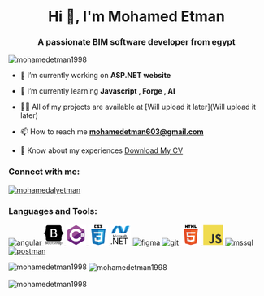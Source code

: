 <h1 align="center">Hi 👋, I'm Mohamed Etman</h1>
<h3 align="center">A passionate BIM software developer from egypt</h3>

<p align="left"> <img src="https://komarev.com/ghpvc/?username=mohamedetman1998&label=Profile%20views&color=0e75b6&style=flat" alt="mohamedetman1998" /> </p>

- 🔭 I’m currently working on **ASP.NET website**

- 🌱 I’m currently learning **Javascript , Forge , AI**

- 👨‍💻 All of my projects are available at [Will upload it later](Will upload it later)

- 📫 How to reach me **mohamedetman603@gmail.com**

- 📄 Know about my experiences [Download My CV](https://media.licdn.com/dms/document/media/D4D2DAQG7X8tdx6Fnfw/profile-treasury-document-pdf-analyzed/0/1694593551240?e=1695254400&v=beta&t=ILnU7aN3wDh_4tS-fRBVptMAZa0B7XvOGsDgOXm_Iqk)

<h3 align="left">Connect with me:</h3>
<p align="left">
<a href="https://linkedin.com/in/mohamedalyetman" target="blank"><img align="center" src="https://raw.githubusercontent.com/rahuldkjain/github-profile-readme-generator/master/src/images/icons/Social/linked-in-alt.svg" alt="mohamedalyetman" height="30" width="40" /></a>
</p>

<h3 align="left">Languages and Tools:</h3>
<p align="left"> <a href="https://angular.io" target="_blank" rel="noreferrer"> <img src="https://angular.io/assets/images/logos/angular/angular.svg" alt="angular" width="40" height="40"/> </a> <a href="https://getbootstrap.com" target="_blank" rel="noreferrer"> <img src="https://raw.githubusercontent.com/devicons/devicon/master/icons/bootstrap/bootstrap-plain-wordmark.svg" alt="bootstrap" width="40" height="40"/> </a> <a href="https://www.w3schools.com/cs/" target="_blank" rel="noreferrer"> <img src="https://raw.githubusercontent.com/devicons/devicon/master/icons/csharp/csharp-original.svg" alt="csharp" width="40" height="40"/> </a> <a href="https://www.w3schools.com/css/" target="_blank" rel="noreferrer"> <img src="https://raw.githubusercontent.com/devicons/devicon/master/icons/css3/css3-original-wordmark.svg" alt="css3" width="40" height="40"/> </a> <a href="https://dotnet.microsoft.com/" target="_blank" rel="noreferrer"> <img src="https://raw.githubusercontent.com/devicons/devicon/master/icons/dot-net/dot-net-original-wordmark.svg" alt="dotnet" width="40" height="40"/> </a> <a href="https://www.figma.com/" target="_blank" rel="noreferrer"> <img src="https://www.vectorlogo.zone/logos/figma/figma-icon.svg" alt="figma" width="40" height="40"/> </a> <a href="https://git-scm.com/" target="_blank" rel="noreferrer"> <img src="https://www.vectorlogo.zone/logos/git-scm/git-scm-icon.svg" alt="git" width="40" height="40"/> </a> <a href="https://www.w3.org/html/" target="_blank" rel="noreferrer"> <img src="https://raw.githubusercontent.com/devicons/devicon/master/icons/html5/html5-original-wordmark.svg" alt="html5" width="40" height="40"/> </a> <a href="https://developer.mozilla.org/en-US/docs/Web/JavaScript" target="_blank" rel="noreferrer"> <img src="https://raw.githubusercontent.com/devicons/devicon/master/icons/javascript/javascript-original.svg" alt="javascript" width="40" height="40"/> </a> <a href="https://www.microsoft.com/en-us/sql-server" target="_blank" rel="noreferrer"> <img src="https://www.svgrepo.com/show/303229/microsoft-sql-server-logo.svg" alt="mssql" width="40" height="40"/> </a> <a href="https://postman.com" target="_blank" rel="noreferrer"> <img src="https://www.vectorlogo.zone/logos/getpostman/getpostman-icon.svg" alt="postman" width="40" height="40"/> </a> </p>

<p><img align="left" src="https://github-readme-stats.vercel.app/api/top-langs?username=mohamedetman1998&show_icons=true&locale=en&layout=compact" alt="mohamedetman1998" /></p>

<p>&nbsp;<img align="center" src="https://github-readme-stats.vercel.app/api?username=mohamedetman1998&show_icons=true&locale=en" alt="mohamedetman1998" /></p>

<p><img align="center" src="https://github-readme-streak-stats.herokuapp.com/?user=mohamedetman1998&" alt="mohamedetman1998" /></p>
